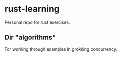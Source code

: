 # rust-learning
Personal repo for rust exercises.

## Dir "algorithms"
For working through examples in grokking concurrency.

